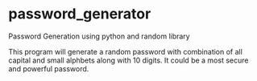 # password_generator
Password Generation using python and random library

This program will generate a random password with combination of all capital and small alphbets along with 10 digits.
It could be a most secure and powerful password.
